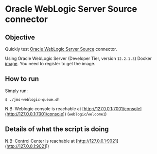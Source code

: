 # Oracle WebLogic Server Source connector


## Objective

Quickly test [Oracle WebLogic Server Source](https://docs.confluent.io/kafka-connect-weblogic-source/current/index.html) connector.

Using Oracle WebLogic Server (Developer Tier, version `12.2.1.3`) Docker [image](https://hub.docker.com/_/oracle-weblogic-server-12c). You need to register to get the image.

## How to run

Simply run:

```
$ ./jms-weblogic-queue.sh
```

N.B: Weblogic console is reachable at [http://127.0.0.1:7001/console](http://127.0.0.1:7001/console]) (`weblogic`/`welcome1`)

## Details of what the script is doing


N.B: Control Center is reachable at [http://127.0.0.1:9021](http://127.0.0.1:9021])

